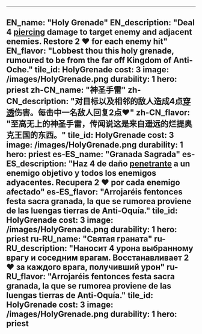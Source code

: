 ---

EN_name: "Holy Grenade"
EN_description: "Deal 4 <u>piercing</u> damage to target enemy and adjacent enemies. Restore 2 ❤️ for each enemy hit"
EN_flavor: "Lobbest thou this holy grenade, rumoured to be from the far off Kingdom of Anti-Oche."
tile_id: HolyGrenade
cost: 3
image: /images/HolyGrenade.png
durability: 1
hero: priest
zh-CN_name: "神圣手雷"
zh-CN_description: "对目标以及相邻的敌人造成4点<u>穿透</u>伤害。每击中一名敌人回复2点❤️"
zh-CN_flavor: "至高无上的神圣手雷，传闻说这是来自遥远的烂提奥克王国的东西。"
tile_id: HolyGrenade
cost: 3
image: /images/HolyGrenade.png
durability: 1
hero: priest
es-ES_name: "Granada Sagrada"
es-ES_description: "Haz 4 de daño <u>penetrante</u> a un enemigo objetivo y todos los enemigos adyacentes. Recupera 2 ❤️ por cada enemigo afectado"
es-ES_flavor: "Arrojaréis fentonces festa sacra granada, la que se rumorea proviene de las luengas tierras de Anti-Oquía."
tile_id: HolyGrenade
cost: 3
image: /images/HolyGrenade.png
durability: 1
hero: priest
ru-RU_name: "Святая граната"
ru-RU_description: "Наносит 4 урона выбранному врагу и соседним врагам. Восстанавливает 2 ❤️ за каждого врага, получивший урон"
ru-RU_flavor: "Arrojaréis fentonces festa sacra granada, la que se rumorea proviene de las luengas tierras de Anti-Oquía."
tile_id: HolyGrenade
cost: 3
image: /images/HolyGrenade.png
durability: 1
hero: priest
---